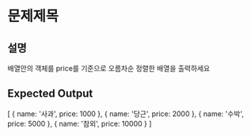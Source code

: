 # 문제제목

## 설명

배열안의 객체를 price를 기준으로 오름차순 정렬한 배열을 출력하세요

## Expected Output 

[
  { name: '사과', price: 1000 },
  { name: '당근', price: 2000 },
  { name: '수박', price: 5000 },
  { name: '참외', price: 10000 }
]
